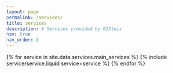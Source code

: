```yaml
---
layout: page
permalink: /services/
title: services
description: # Services provided by GISteiz
nav: true
nav_order: 2
---
```


<div class="services d-flex flex-wrap flex-md-row flex-column justify-content-between align-items-center">
  {% for service in site.data.services.main_services %}
    {% include service/service.liquid service=service %}
  {% endfor %}
</div>
